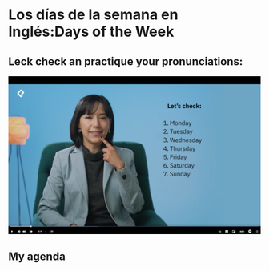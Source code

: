 # Los días de la semana en Inglés:Days of the Week 

## Leck check an practique your pronunciations:
![Descripción de la imagen](https://github.com/lcarloszapatag/ingles-a1-principiantes-Platzi/blob/main/docs%20/images/pronunciacion-dias-semana.png?raw=true)
 ## My agenda 
